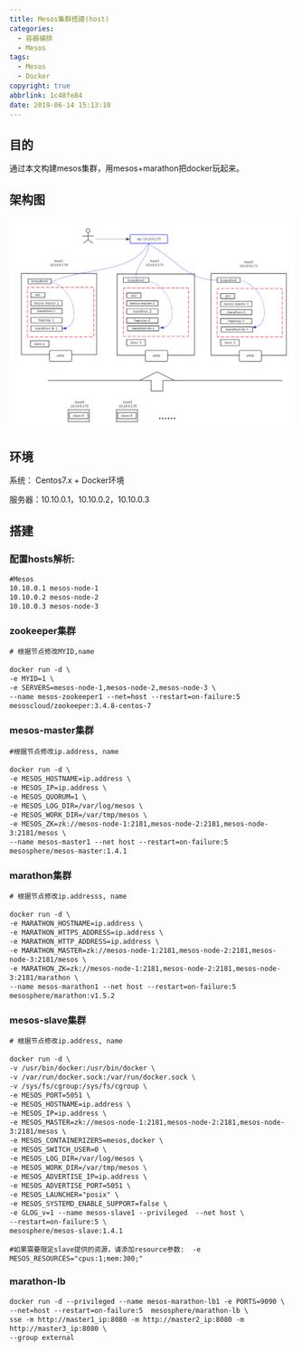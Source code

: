 ```yaml
---
title: Mesos集群搭建(host)
categories:
  - 容器编排
  - Mesos
tags:
  - Mesos
  - Docker
copyright: true
abbrlink: 1c48fe84
date: 2019-06-14 15:13:10
---
```


## 目的

通过本文构建mesos集群，用mesos+marathon把docker玩起来。

## 架构图

![](Mesos集群搭建-host/1.png)

<!--more-->

## 环境

系统： Centos7.x + Docker环境

服务器：10.10.0.1，10.10.0.2，10.10.0.3

## 搭建

### 配置hosts解析:

```shell
#Mesos
10.10.0.1 mesos-node-1
10.10.0.2 mesos-node-2
10.10.0.3 mesos-node-3
```

### zookeeper集群

```shell
# 根据节点修改MYID,name

docker run -d \
-e MYID=1 \
-e SERVERS=mesos-node-1,mesos-node-2,mesos-node-3 \
--name mesos-zookeeper1 --net=host --restart=on-failure:5 mesoscloud/zookeeper:3.4.8-centos-7
```

### mesos-master集群

```shell
#根据节点修改ip.address, name

docker run -d \
-e MESOS_HOSTNAME=ip.address \
-e MESOS_IP=ip.address \
-e MESOS_QUORUM=1 \
-e MESOS_LOG_DIR=/var/log/mesos \
-e MESOS_WORK_DIR=/var/tmp/mesos \
-e MESOS_ZK=zk://mesos-node-1:2181,mesos-node-2:2181,mesos-node-3:2181/mesos \
--name mesos-master1 --net host --restart=on-failure:5 mesosphere/mesos-master:1.4.1
```

### marathon集群

```shell
# 根据节点修改ip.addresss, name

docker run -d \
-e MARATHON_HOSTNAME=ip.address \
-e MARATHON_HTTPS_ADDRESS=ip.address \
-e MARATHON_HTTP_ADDRESS=ip.address \
-e MARATHON_MASTER=zk://mesos-node-1:2181,mesos-node-2:2181,mesos-node-3:2181/mesos \
-e MARATHON_ZK=zk://mesos-node-1:2181,mesos-node-2:2181,mesos-node-3:2181/marathon \
--name mesos-marathon1 --net host --restart=on-failure:5 mesosphere/marathon:v1.5.2
```

### mesos-slave集群

```shell
# 根据节点修改ip.address, name

docker run -d \
-v /usr/bin/docker:/usr/bin/docker \
-v /var/run/docker.sock:/var/run/docker.sock \
-v /sys/fs/cgroup:/sys/fs/cgroup \
-e MESOS_PORT=5051 \
-e MESOS_HOSTNAME=ip.address \
-e MESOS_IP=ip.address \
-e MESOS_MASTER=zk://mesos-node-1:2181,mesos-node-2:2181,mesos-node-3:2181/mesos \
-e MESOS_CONTAINERIZERS=mesos,docker \
-e MESOS_SWITCH_USER=0 \
-e MESOS_LOG_DIR=/var/log/mesos \
-e MESOS_WORK_DIR=/var/tmp/mesos \
-e MESOS_ADVERTISE_IP=ip.address \
-e MESOS_ADVERTISE_PORT=5051 \
-e MESOS_LAUNCHER="posix" \
-e MESOS_SYSTEMD_ENABLE_SUPPORT=false \
-e GLOG_v=1 --name mesos-slave1 --privileged  --net host \
--restart=on-failure:5 \
mesosphere/mesos-slave:1.4.1

#如果需要限定slave提供的资源，请添加resource参数:  -e MESOS_RESOURCES="cpus:1;mem:300;" 
```

### marathon-lb

```shell
docker run -d --privileged --name mesos-marathon-lb1 -e PORTS=9090 \
--net=host --restart=on-failure:5  mesosphere/marathon-lb \
sse -m http://master1_ip:8080 -m http://master2_ip:8080 -m http://master3_ip:8080 \
--group external
```

